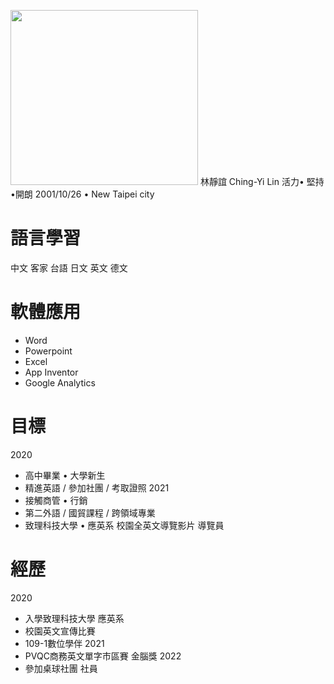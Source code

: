 <a href="https://upload.cc/i1/2022/06/11/yALP6S.png"><img src="https://upload.cc/i1/2022/06/11/yALP6S.png" width="300" height="280"></a>
林靜誼 Ching-Yi Lin
活力• 堅持 •開朗
2001/10/26 • New Taipei city
   
# 語言學習
中文
客家
台語
日文
英文
德文

# 軟體應用
- Word
- Powerpoint
- Excel
- App Inventor
- Google Analytics
    
# 目標
2020
   - 高中畢業 • 大學新生
   - 精進英語 / 參加社團 / 考取證照
2021
   - 接觸商管 • 行銷
   - 第二外語 / 國貿課程 / 跨領域專業
   - 致理科技大學 • 應英系 校園全英文導覽影片 導覽員  

# 經歷
2020 
   - 入學致理科技大學 應英系
   - 校園英文宣傳比賽
   - 109-1數位學伴
2021 
   - PVQC商務英文單字市區賽 金腦獎
2022 
   - 參加桌球社團 社員
